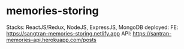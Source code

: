 # memories-storing
Stacks: ReactJS/Redux, NodeJS, ExpressJS, MongoDB
deployed: 
FE: https://sangtran-memories-storing.netlify.app
API: https://santran-memories-api.herokuapp.com/posts